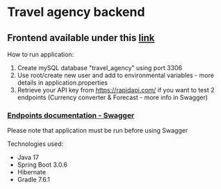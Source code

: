 # Travel agency backend
## Frontend available under this [link](https://github.com/Staszewskip/Travel_agency)


How to run application:
1) Create mySQL database "travel_agency" using port 3306
2) Use root/create new user and add to environmental variables - more details in application.properties
3) Retrieve your API key from https://rapidapi.com/ if you want to test 2 endpoints (Currency converter & Forecast - more info in Swagger)

### [Endpoints documentation  - Swagger](http://localhost:8080/swagger-ui/index.html)
Please note that application must be run before using Swagger

Technologies used:
- Java 17
- Spring Boot 3.0.6
- Hibernate
- Gradle 7.6.1